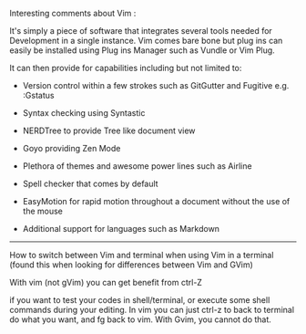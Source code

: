 Interesting comments about Vim :

It's simply a piece of software that integrates several tools needed for Development in a single instance. Vim comes bare bone but plug ins can easily be installed using Plug ins Manager such as Vundle or Vim Plug.

It can then provide for capabilities including but not limited to:

- Version control within a few strokes such as GitGutter and Fugitive e.g. :Gstatus

- Syntax checking using Syntastic

- NERDTree to provide Tree like document view

- Goyo providing Zen Mode

- Plethora of themes and awesome power lines such as Airline

- Spell checker that comes by default

- EasyMotion for rapid motion throughout a document without the use of the mouse

- Additional support for languages such as Markdown


-------------------------------------------------------------

How to switch between Vim and terminal when using Vim in a terminal (found this when looking for differences between Vim and GVim)

With vim (not gVim) you can get benefit from ctrl-Z

if you want to test your codes in shell/terminal, or execute some shell commands during your editing. 
In vim you can just ctrl-z to back to terminal do what you want, and fg back to vim. 
With Gvim, you cannot do that. 

